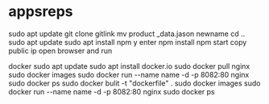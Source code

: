# appsreps

sudo apt update
git clone gitlink
mv product _data.jason newname
cd ..
sudo apt update
sudo apt install npm
y
enter
npm install
npm start
copy public ip
open browser and run

docker
sudo apt update
sudo apt install docker.io
sudo docker pull nginx
sudo docker images
sudo docker run --name name -d -p 8082:80 nginx
sudo docker ps
sudo docker bulit -t "dockerfile" .
sudo docker images
sudo docker run --name name -d -p 8082:80 nginx
sudo docker ps
